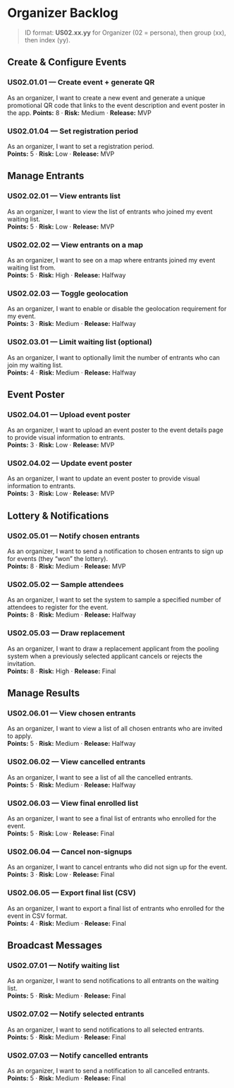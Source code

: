 # Organizer Backlog

> ID format: **US02.xx.yy** for Organizer (02 = persona), then group (xx), then index (yy).

## Create & Configure Events

<a id="US020101"></a>
### US02.01.01 — Create event + generate QR  
As an organizer, I want to create a new event and generate a unique promotional QR code that links to the event description and event poster in the app.
**Points:** 8 · **Risk:** Medium · **Release:** MVP

<a id="US020104"></a>
### US02.01.04 — Set registration period  
As an organizer, I want to set a registration period.  
**Points:** 5 · **Risk:** Low · **Release:** MVP

## Manage Entrants

<a id="US020201"></a>
### US02.02.01 — View entrants list  
As an organizer, I want to view the list of entrants who joined my event waiting list.  
**Points:** 5 · **Risk:** Low · **Release:** MVP

<a id="US020202"></a>
### US02.02.02 — View entrants on a map  
As an organizer, I want to see on a map where entrants joined my event waiting list from.  
**Points:** 5 · **Risk:** High · **Release:** Halfway

<a id="US020203"></a>
### US02.02.03 — Toggle geolocation  
As an organizer, I want to enable or disable the geolocation requirement for my event.  
**Points:** 3 · **Risk:** Medium · **Release:** Halfway

<a id="US020301"></a>
### US02.03.01 — Limit waiting list (optional)  
As an organizer, I want to optionally limit the number of entrants who can join my waiting list.  
**Points:** 4 · **Risk:** Medium · **Release:** Halfway

## Event Poster

<a id="US020401"></a>
### US02.04.01 — Upload event poster  
As an organizer, I want to upload an event poster to the event details page to provide visual information to entrants.  
**Points:** 3 · **Risk:** Low · **Release:** MVP

<a id="US020402"></a>
### US02.04.02 — Update event poster  
As an organizer, I want to update an event poster to provide visual information to entrants.  
**Points:** 3 · **Risk:** Low · **Release:** MVP

## Lottery & Notifications

<a id="US020501"></a>
### US02.05.01 — Notify chosen entrants  
As an organizer, I want to send a notification to chosen entrants to sign up for events (they “won” the lottery).  
**Points:** 8 · **Risk:** Medium · **Release:** MVP

<a id="US020502"></a>
### US02.05.02 — Sample attendees  
As an organizer, I want to set the system to sample a specified number of attendees to register for the event.  
**Points:** 8 · **Risk:** Medium · **Release:** Halfway

<a id="US020503"></a>
### US02.05.03 — Draw replacement  
As an organizer, I want to draw a replacement applicant from the pooling system when a previously selected applicant cancels or rejects the invitation.  
**Points:** 8 · **Risk:** High · **Release:** Final

## Manage Results

<a id="US020601"></a>
### US02.06.01 — View chosen entrants  
As an organizer, I want to view a list of all chosen entrants who are invited to apply.  
**Points:** 5 · **Risk:** Medium · **Release:** Halfway

<a id="US020602"></a>
### US02.06.02 — View cancelled entrants  
As an organizer, I want to see a list of all the cancelled entrants.  
**Points:** 5 · **Risk:** Medium · **Release:** Halfway

<a id="US020603"></a>
### US02.06.03 — View final enrolled list  
As an organizer, I want to see a final list of entrants who enrolled for the event.  
**Points:** 5 · **Risk:** Low · **Release:** Final

<a id="US020604"></a>
### US02.06.04 — Cancel non-signups  
As an organizer, I want to cancel entrants who did not sign up for the event.  
**Points:** 3 · **Risk:** Low · **Release:** Final

<a id="US020605"></a>
### US02.06.05 — Export final list (CSV)  
As an organizer, I want to export a final list of entrants who enrolled for the event in CSV format.  
**Points:** 4 · **Risk:** Medium · **Release:** Final

## Broadcast Messages

<a id="US020701"></a>
### US02.07.01 — Notify waiting list  
As an organizer, I want to send notifications to all entrants on the waiting list.  
**Points:** 5 · **Risk:** Medium · **Release:** Final

<a id="US020702"></a>
### US02.07.02 — Notify selected entrants  
As an organizer, I want to send notifications to all selected entrants.  
**Points:** 5 · **Risk:** Medium · **Release:** Final

<a id="US020703"></a>
### US02.07.03 — Notify cancelled entrants  
As an organizer, I want to send a notification to all cancelled entrants.  
**Points:** 5 · **Risk:** Medium · **Release:** Final

